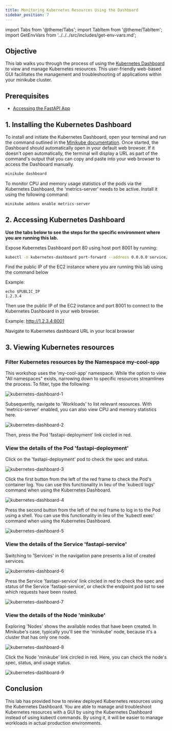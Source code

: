 ```yaml
---
title: Monitoring Kubernetes Resources Using the Dashboard
sidebar_position: 7
---
```

import Tabs from '@theme/Tabs';
import TabItem from '@theme/TabItem';
import GetEnvVars from '../../../src/includes/get-env-vars.md';

## Objective

This lab walks you through the process of using the [Kubernetes Dashboard](https://github.com/kubernetes/dashboard) to view and manage Kubernetes resources. This user-friendly web-based GUI facilitates the management and troubleshooting of applications within your minikube cluster.

## Prerequisites
- [Accessing the FastAPI App](./access-app.md)


<!--This is a shared file at src/includes/get-env-vars.md that tells users to navigate to the 'python-fastapi-demo-docker' directory where their environment variables are sourced.-->
<GetEnvVars />

## 1. Installing the Kubernetes Dashboard

To install and initiate the Kubernetes Dashboard, open your terminal and run the command outlined in the [Minikube documentation](https://minikube.sigs.k8s.io/docs/handbook/dashboard/). Once started, the Dashboard should automatically open in your default web browser. If it doesn't open automatically, the terminal will display a URL as part of the command's output that you can copy and paste into your web browser to access the Dashboard manually.

```bash
minikube dashboard
```

To monitor CPU and memory usage statistics of the pods via the Kubernetes Dashboard, the 'metrics-server' needs to be active. Install it using the following command:

```bash
minikube addons enable metrics-server
```

## 2. Accessing Kubernetes Dashboard

**Use the tabs below to see the steps for the specific environment where you are running this lab.**

<Tabs>
  <TabItem value="AWS Workshop Studio" label="AWS Workshop Studio" default>

Expose Kubernetes Dashboard port 80 using host port 8001 by running:
```bash
kubectl -n kubernetes-dashboard port-forward --address 0.0.0.0 service/kubernetes-dashboard 8001:80
```

Find the public IP of the EC2 instance where you are running this lab using the command below

Example:
```
echo $PUBLIC_IP
1.2.3.4
```
Then use the public IP of the EC2 instance and port 8001 to connect to the Kubernetes Dashboard in your web browser.

Example: http://1.2.3.4:8001

</TabItem>
  <TabItem value="Local Computer" label="Local Computer" default>

Navigate to Kubernetes dashboard URL in your local browser

</TabItem>
</Tabs>

## 3. Viewing Kubernetes resources

### Filter Kubernetes resources by the Namespace my-cool-app

This workshop uses the 'my-cool-app' namespace. While the option to view "All namespaces" exists, narrowing down to specific resources streamlines the process. To filter, type the following:

![kubernetes-dashboard-1](./images/kubernetes-dashboard-1.jpg)

Subsequently, navigate to 'Workloads' to list relevant resources. With 'metrics-server' enabled, you can also view CPU and memory statistics here.

![kubernetes-dashboard-2](./images/kubernetes-dashboard-2.jpg)

Then, press the Pod 'fastapi-deployment' link circled in red.

### View the details of the Pod 'fastapi-deployment'

Click on the 'fastapi-deployment' pod to check the spec and status.

![kubernetes-dashboard-3](./images/kubernetes-dashboard-3.jpg)

Click the first button from the left of the red frame to check the Pod's container log. You can use this functionality in lieu of the 'kubectl logs' command when using the Kubernetes Dashboard.

![kubernetes-dashboard-4](./images/kubernetes-dashboard-4.jpg)

Press the second button from the left of the red frame to log in to the Pod using a shell. You can use this functionality in lieu of the 'kubectl exec' command when using the Kubernetes Dashboard.

![kubernetes-dashboard-5](./images/kubernetes-dashboard-5.jpg)

### View the details of the Service 'fastapi-service'

Switching to 'Services' in the navigation pane presents a list of created services.

![kubernetes-dashboard-6](./images/kubernetes-dashboard-6.jpg)

Press the Service 'fastapi-service' link circled in red to check the spec and status of the Service 'fastapi-service', or check the endpoint pod list to see which requests have been routed.

![kubernetes-dashboard-7](./images/kubernetes-dashboard-7.jpg)

### View the details of the Node 'minikube'

Exploring 'Nodes' shows the available nodes that have been created. In Minikube's case, typically you'll see the 'minikube' node, because it's a cluster that has only one node.

![kubernetes-dashboard-8](./images/kubernetes-dashboard-8.jpg)

Click the Node 'minikube' link circled in red. Here, you can check the node's spec, status, and usage status.

![kubernetes-dashboard-9](./images/kubernetes-dashboard-9.jpg)

## Conclusion

This lab has provided how to review deployed Kubernetes resources using the Kubernetes Dashboard. You are able to manage and troubleshoot Kubernetes resources with a GUI by using the Kubernetes Dashboard instead of using kubectl commands. By using it, it will be easier to manage workloads in actual production environments.
